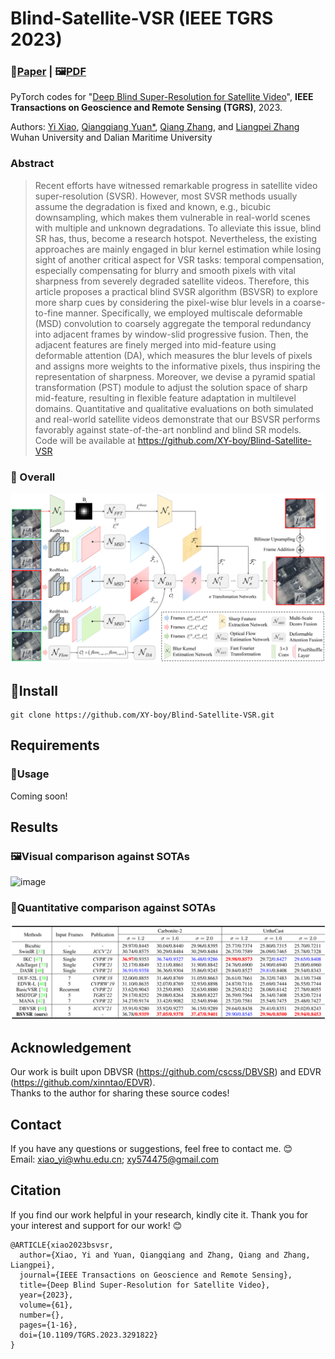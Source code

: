 # Blind-Satellite-VSR (IEEE TGRS 2023)
### 📖[**Paper**](https://ieeexplore.ieee.org/document/10172076) | 🖼️[**PDF**](/img/XY-BSVSR.pdf)
PyTorch codes for "[Deep Blind Super-Resolution for Satellite Video](https://ieeexplore.ieee.org/abstract/document/10172076)", **IEEE Transactions on Geoscience and Remote Sensing (TGRS)**, 2023.

Authors: [Yi Xiao](https://xy-boy.github.io/), [Qiangqiang Yuan*](http://qqyuan.users.sgg.whu.edu.cn/), [Qiang Zhang](https://qzhang95.github.io/), and [Liangpei Zhang](http://www.lmars.whu.edu.cn/prof_web/zhangliangpei/rs/index.html)<br>
Wuhan University and Dalian Maritime University 

### Abstract
>Recent efforts have witnessed remarkable progress in satellite video super-resolution (SVSR). However, most SVSR methods usually assume the degradation is fixed and known, e.g., bicubic downsampling, which makes them vulnerable in real-world scenes with multiple and unknown degradations. To alleviate this issue, blind SR has, thus, become a research hotspot. Nevertheless, the existing approaches are mainly engaged in blur kernel estimation while losing sight of another critical aspect for VSR tasks: temporal compensation, especially compensating for blurry and smooth pixels with vital sharpness from severely degraded satellite videos. Therefore, this article proposes a practical blind SVSR algorithm (BSVSR) to explore more sharp cues by considering the pixel-wise blur levels in a coarse-to-fine manner. Specifically, we employed multiscale deformable (MSD) convolution to coarsely aggregate the temporal redundancy into adjacent frames by window-slid progressive fusion. Then, the adjacent features are finely merged into mid-feature using deformable attention (DA), which measures the blur levels of pixels and assigns more weights to the informative pixels, thus inspiring the representation of sharpness. Moreover, we devise a pyramid spatial transformation (PST) module to adjust the solution space of sharp mid-feature, resulting in flexible feature adaptation in multilevel domains. Quantitative and qualitative evaluations on both simulated and real-world satellite videos demonstrate that our BSVSR performs favorably against state-of-the-art nonblind and blind SR models. Code will be available at https://github.com/XY-boy/Blind-Satellite-VSR
>
### 🌱 Overall
 ![image](/img/network.png)
## 🧩Install
```
git clone https://github.com/XY-boy/Blind-Satellite-VSR.git
```
## Requirements

### 🧩Usage
Coming soon!
## Results
### 🖼️Visual comparison against SOTAs
 ![image](uc.png)
### 🌱Quantitative comparison against SOTAs
 ![image](./img/res.png)

## Acknowledgement
Our work is built upon DBVSR (https://github.com/cscss/DBVSR) and EDVR (https://github.com/xinntao/EDVR).  
Thanks to the author for sharing these source codes!

## Contact
If you have any questions or suggestions, feel free to contact me. 😊  
Email: xiao_yi@whu.edu.cn; xy574475@gmail.com

## Citation
If you find our work helpful in your research, kindly cite it. Thank you for your interest and support for our work! 😊
```
@ARTICLE{xiao2023bsvsr,
  author={Xiao, Yi and Yuan, Qiangqiang and Zhang, Qiang and Zhang, Liangpei},
  journal={IEEE Transactions on Geoscience and Remote Sensing}, 
  title={Deep Blind Super-Resolution for Satellite Video}, 
  year={2023},
  volume={61},
  number={},
  pages={1-16},
  doi={10.1109/TGRS.2023.3291822}
}
```

